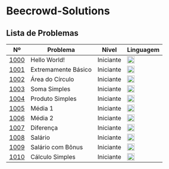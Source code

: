 # Beecrowd-Solutions
## Lista de Problemas

| Nº                                                       | Problema | Nível | Linguagem                                                                                                                                              |
|----------------------------------------------------------|-----------|-------|--------------------------------------------------------------------------------------------------------------------------------------------------------|
| [1000](https://judge.beecrowd.com/pt/problems/view/1000) | Hello World! | Iniciante  | <a href="python/iniciante/1000.py"><img src="https://s3.dualstack.us-east-2.amazonaws.com/pythondotorg-assets/media/files/python-logo-only.svg" width="20"></a> |
| [1001](https://judge.beecrowd.com/pt/problems/view/1001) | Extremamente Básico | Iniciante  | <a href="python/iniciante/1001.py"><img src="https://s3.dualstack.us-east-2.amazonaws.com/pythondotorg-assets/media/files/python-logo-only.svg" width="20"></a> |
| [1002](https://judge.beecrowd.com/pt/problems/view/1002) | Área do Círculo | Iniciante  | <a href="python/iniciante/1002.py"><img src="https://s3.dualstack.us-east-2.amazonaws.com/pythondotorg-assets/media/files/python-logo-only.svg" width="20"></a> |
| [1003](https://judge.beecrowd.com/pt/problems/view/1003) | Soma Simples | Iniciante  | <a href="python/iniciante/1003.py"><img src="https://s3.dualstack.us-east-2.amazonaws.com/pythondotorg-assets/media/files/python-logo-only.svg" width="20"></a> |
| [1004](https://judge.beecrowd.com/pt/problems/view/1004) | Produto Simples | Iniciante  | <a href="python/iniciante/1004.py"><img src="https://s3.dualstack.us-east-2.amazonaws.com/pythondotorg-assets/media/files/python-logo-only.svg" width="20"></a> |
| [1005](https://judge.beecrowd.com/pt/problems/view/1005) | Média 1 | Iniciante  | <a href="python/iniciante/1005.py"><img src="https://s3.dualstack.us-east-2.amazonaws.com/pythondotorg-assets/media/files/python-logo-only.svg" width="20"></a> |
| [1006](https://judge.beecrowd.com/pt/problems/view/1006) | Média 2 | Iniciante  | <a href="python/iniciante/1006.py"><img src="https://s3.dualstack.us-east-2.amazonaws.com/pythondotorg-assets/media/files/python-logo-only.svg" width="20"></a> |
| [1007](https://judge.beecrowd.com/pt/problems/view/1007) | Diferença | Iniciante  | <a href="python/iniciante/1007.py"><img src="https://s3.dualstack.us-east-2.amazonaws.com/pythondotorg-assets/media/files/python-logo-only.svg" width="20"></a> |
| [1008](https://judge.beecrowd.com/pt/problems/view/1008) | Salário | Iniciante  | <a href="python/iniciante/1008.py"><img src="https://s3.dualstack.us-east-2.amazonaws.com/pythondotorg-assets/media/files/python-logo-only.svg" width="20"></a> |
| [1009](https://judge.beecrowd.com/pt/problems/view/1009) | Salário com Bônus | Iniciante  | <a href="python/iniciante/1009.py"><img src="https://s3.dualstack.us-east-2.amazonaws.com/pythondotorg-assets/media/files/python-logo-only.svg" width="20"></a> |
| [1010](https://judge.beecrowd.com/pt/problems/view/1010) | Cálculo Simples | Iniciante  | <a href="python/iniciante/1010.py"><img src="https://s3.dualstack.us-east-2.amazonaws.com/pythondotorg-assets/media/files/python-logo-only.svg" width="20"></a> |

